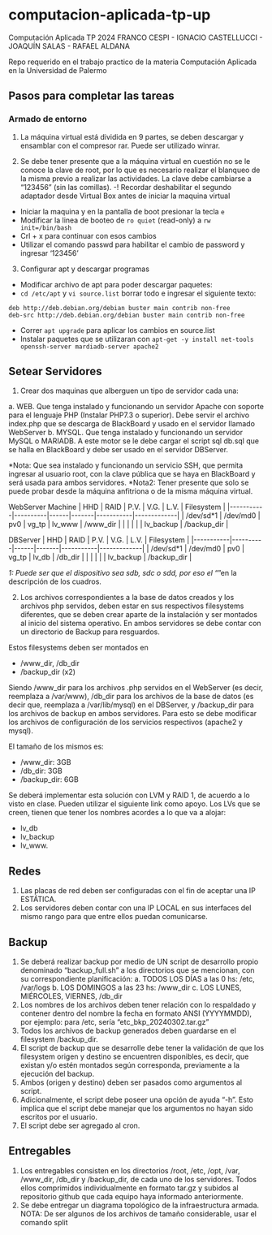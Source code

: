 # computacion-aplicada-tp-up
Computación Aplicada TP 2024
FRANCO CESPI - IGNACIO CASTELLUCCI - JOAQUÍN SALAS - RAFAEL ALDANA

Repo requerido en el trabajo practico de la materia Computación Aplicada en la Universidad de Palermo

## Pasos para completar las tareas

### Armado de entorno

1. La máquina virtual está dividida en 9 partes, se deben descargar y ensamblar con el compresor rar. Puede ser utilizado winrar.

2. Se debe tener presente que a la máquina virtual en cuestión no se le conoce la clave de root, por lo que es necesario realizar el blanqueo de la misma previo a realizar las actividades. La clave debe cambiarse a “123456” (sin las comillas).
-! Recordar deshabilitar el segundo adaptador desde Virtual Box antes de iniciar la maquina virtual
- Iniciar la maquina y en la pantalla de boot presionar la tecla `e`
- Modificar la linea de booteo de `ro quiet` (read-only) a `rw init=/bin/bash`
- Crl + x para continuar con esos cambios
- Utilizar el comando passwd para habilitar el cambio de password y ingresar ‘123456’

3. Configurar apt y descargar programas

- Modificar archivo de apt para poder descargar paquetes:
- `cd /etc/apt` y `vi source.list` borrar todo e ingresar el siguiente texto:
```
deb http://deb.debian.org/debian buster main contrib non-free
deb-src http://deb.debian.org/debian buster main contrib non-free
```
- Correr `apt upgrade` para aplicar los cambios en source.list
- Instalar paquetes que se utilizaran con
`apt-get -y install net-tools openssh-server mardiadb-server apache2`

## Setear Servidores
1. Crear dos maquinas que alberguen un tipo de servidor cada una:

a. WEB. Que tenga instalado y funcionando un servidor Apache con soporte para el lenguaje PHP (Instalar PHP7.3 o superior). Debe servir el archivo index.php que se descarga de BlackBoard y usado en el servidor llamado WebServer
b. MYSQL. Que tenga instalado y funcionando un servidor MySQL o MARIADB. A este motor se le debe cargar el script sql db.sql que se halla en BlackBoard y debe ser usado en el servidor DBServer.

*Nota: Que sea instalado y funcionando un servicio SSH, que permita ingresar al usuario root, con la clave pública que se haya en BlackBoard y será usada para ambos servidores.
*Nota2: Tener presente que solo se puede probar desde la máquina anfitriona o de la misma máquina virtual.

WebServer Machine
| HHD       | RAID     | P.V. | V.G.  | L.V.      | Filesystem  |
|-----------|----------|------|-------|-----------|-------------|
| /dev/sd*1 | /dev/md0 | pv0  | vg_tp | lv_www    | /www_dir    |
|           |          |      |       | lv_backup | /backup_dir |

DBServer
| HHD       | RAID     | P.V. | V.G.  | L.V.      | Filesystem  |
|-----------|----------|------|-------|-----------|-------------|
| /dev/sd*1 | /dev/md0 | pv0  | vg_tp | lv_db     | /db_dir     |
|           |          |      |       | lv_backup | /backup_dir |

*1: Puede ser que el dispositivo sea sdb, sdc o sdd, por eso el “*”en la descripción de los cuadros.

2. Los archivos correspondientes a la base de datos creados y los archivos php servidos, deben estar en sus respectivos filesystems diferentes, que se deben crear aparte de la instalación y ser montados al inicio del sistema operativo. En ambos servidores se debe contar con un directorio de Backup para resguardos.

Estos filesystems deben ser montados en 
- /www_dir, /db_dir
- /backup_dir (x2)
  
Siendo /www_dir para los archivos .php servidos en el WebServer (es decir, reemplaza a /var/www), /db_dir para los archivos de la base de datos (es decir que, reemplaza a /var/lib/mysql) en el DBServer, y /backup_dir para los archivos de backup en ambos servidores. Para esto se debe modificar los archivos de configuración de los servicios respectivos (apache2 y mysql).

El tamaño de los mismos es:
- /www_dir: 3GB
- /db_dir: 3GB
- /backup_dir: 6GB

Se deberá implementar esta solución con LVM y RAID 1, de acuerdo a lo visto en clase. Pueden utilizar el siguiente link como apoyo. Los LVs que se creen, tienen que tener los nombres acordes a lo que va a alojar:
- lv_db
- lv_backup
- lv_www.

## Redes
1. Las placas de red deben ser configuradas con el fin de aceptar una IP ESTÁTICA.
2. Los servidores deben contar con una IP LOCAL en sus interfaces del mismo rango para que entre ellos puedan comunicarse.

## Backup
1. Se deberá realizar backup por medio de UN script de desarrollo
propio denominado “backup_full.sh” a los directorios que se
mencionan, con su correspondiente planificación:
a. TODOS LOS DÍAS a las 0 hs: /etc, /var/logs
b. LOS DOMINGOS a las 23 hs: /www_dir
c. LOS LUNES, MIÉRCOLES, VIERNES, /db_dir
2. Los nombres de los archivos deben tener relación con lo respaldado y
contener dentro del nombre la fecha en formato ANSI (YYYYMMDD), por
ejemplo: para /etc, sería “etc_bkp_20240302.tar.gz”
3. Todos los archivos de backup generados deben guardarse en el
filesystem /backup_dir.
4. El script de backup que se desarrolle debe tener la validación de que
los filesystem origen y destino se encuentren disponibles, es decir, que
existan y/o estén montados según corresponda, previamente a la
ejecución del backup.
5. Ambos (origen y destino) deben ser pasados como argumentos al
script.
6. Adicionalmente, el script debe poseer una opción de ayuda “-h”.
Esto implica que el script debe manejar que los argumentos no hayan
sido escritos por el usuario.
7. El script debe ser agregado al cron.

## Entregables
1. Los entregables consisten en los directorios /root, /etc, /opt, /var,
/www_dir, /db_dir y /backup_dir, de cada uno de los servidores. Todos
ellos comprimidos individualmente en formato tar.gz y subidos al
repositorio github que cada equipo haya informado anteriormente.
2. Se debe entregar un diagrama topológico de la infraestructura armada.
NOTA: De ser algunos de los archivos de tamaño considerable, usar el
comando split
